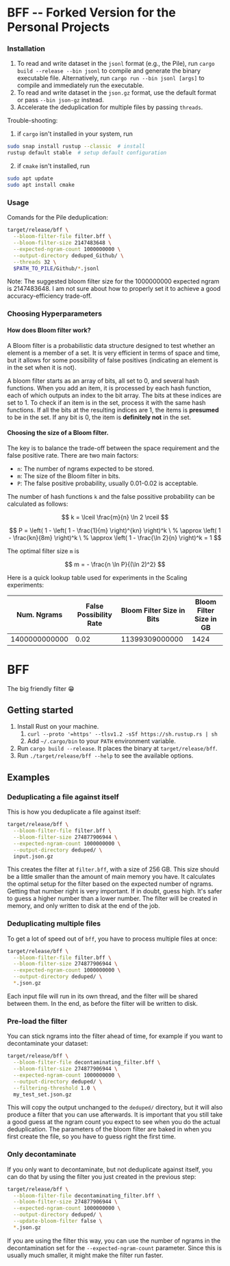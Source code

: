 BFF -- Forked Version for the Personal Projects
===


### Installation
1. To read and write dataset in the `jsonl` format (e.g., the Pile), run `cargo build --release --bin jsonl` to compile and generate the binary executable file. Alternatively, run `cargo run --bin jsonl [args]` to compile and immediately run the executable.
2. To read and write dataset in the `json.gz` format, use the default format or pass `--bin json-gz` instead.
3. Accelerate the deduplication for multiple files by passing `threads`.

Trouble-shooting: 
1. if `cargo` isn't installed in your system, run 
```bash
sudo snap install rustup --classic  # install
rustup default stable  # setup default configuration
```
2. if `cmake` isn't installed, run
```bash
sudo apt update
sudo apt install cmake
```

### Usage
Comands for the Pile deduplication:
```bash
target/release/bff \
  --bloom-filter-file filter.bff \
  --bloom-filter-size 2147483648 \
  --expected-ngram-count 1000000000 \
  --output-directory deduped_Github/ \
  --threads 32 \
  $PATH_TO_PILE/Github/*.jsonl
```
Note: The suggested bloom filter size for the 1000000000 expected ngram is 2147483648. I am not sure about how to properly set it to achieve a good accuracy-efficiency trade-off.

### Choosing Hyperparameters

#### How does Bloom filter work?

A Bloom filter is a probabilistic data structure designed to test whether an element is a member of a set. It is very efficient in terms of space and time, but it allows for some possibility of false positives (indicating an element is in the set when it is not).

A bloom filter starts as an array of bits, all set to 0, and several hash functions. When you add an item, it is processed by each hash function, each of which outputs an index to the bit array. The bits at these indices are set to 1. To check if an item is in the set, process it with the same hash functions. If all the bits at the resulting indices are 1, the items is **presumed** to be in the set. If any bit is 0, the item is **definitely not** in the set.

#### Choosing the size of a Bloom filter.
The key is to balance the trade-off between the space requirement and the false positive rate. There are two main factors:

* `n`: The number of ngrams expected to be stored.
* `m`: The size of the Bloom filter in bits.
* `P`: The false positive probability, usually 0.01-0.02 is acceptable. 

The number of hash functions `k` and the false possitive probability can be calculated as follows:

$$
k = \lceil \frac{m}{n} \ln 2 \rceil
$$

$$
P = \left( 1 - \left( 1 - \frac{1}{m} \right)^{kn} \right)^k \
% \approx \left( 1 - \frac{kn}{8m} \right)^k \
% \approx \left( 1 - \frac{\ln 2}{n} \right)^k = 1
$$


The optimal filter size `m` is

$$
m = - \frac{n \ln P}{(\ln 2)^2}
$$

Here is a quick lookup table used for experiments in the Scaling experiments:

| Num. Ngrams | False Possibility Rate | Bloom Filter Size in Bits| Bloom Filter Size in GB |
|------------|------------|------------|------------|
| 1400000000000 | 0.02 | 11399309000000 | 1424 |



BFF
=== 

The big friendly filter 😁

Getting started
---------------

1. Install Rust on your machine.
    1. `curl --proto '=https' --tlsv1.2 -sSf https://sh.rustup.rs | sh`
    2. Add `~/.cargo/bin` to your `PATH` environment variable.
2. Run `cargo build --release`. It places the binary at `target/release/bff`.
3. Run `./target/release/bff --help` to see the available options.

Examples
--------

### Deduplicating a file against itself

This is how you deduplicate a file against itself:
```bash
target/release/bff \
  --bloom-filter-file filter.bff \
  --bloom-filter-size 274877906944 \
  --expected-ngram-count 1000000000 \
  --output-directory deduped/ \
  input.json.gz
```

This creates the filter at `filter.bff`, with a size of 256 GB.
This size should be a little smaller than the amount of main memory you have.
It calculates the optimal setup for the filter based on the expected number of ngrams.
Getting that number right is very important.
If in doubt, guess high.
It's safer to guess a higher number than a lower number.
The filter will be created in memory, and only written to disk at the end of the job.

### Deduplicating multiple files

To get a lot of speed out of `bff`, you have to process multiple files at once:
```bash
target/release/bff \
  --bloom-filter-file filter.bff \
  --bloom-filter-size 274877906944 \
  --expected-ngram-count 1000000000 \
  --output-directory deduped/ \
  *.json.gz
```

Each input file will run in its own thread, and the filter will be shared between them.
In the end, as before the filter will be written to disk.

### Pre-load the filter

You can stick ngrams into the filter ahead of time, for example if you want to decontaminate your dataset:
```bash
target/release/bff \
  --bloom-filter-file decontaminating_filter.bff \
  --bloom-filter-size 274877906944 \
  --expected-ngram-count 1000000000 \
  --output-directory deduped/ \
  --filtering-threshold 1.0 \
  my_test_set.json.gz
```

This will copy the output unchanged to the `deduped/` directory, but it will also produce a filter that you can use afterwards.
It is important that you still take a good guess at the ngram count you expect to see when you do the actual
deduplication.
The parameters of the bloom filter are baked in when you first create the file, so you have to guess right the
first time.

### Only decontaminate

If you only want to decontaminate, but not deduplicate against itself, you can do that by using the filter
you just created in the previous step:
```bash
target/release/bff \
  --bloom-filter-file decontaminating_filter.bff \
  --bloom-filter-size 274877906944 \
  --expected-ngram-count 1000000000 \
  --output-directory deduped/ \
  --update-bloom-filter false \
  *.json.gz
```

If you are using the filter this way, you can use the number of ngrams in the decontamination set for the
`--expected-ngram-count` parameter.
Since this is usually much smaller, it might make the filter run faster.
